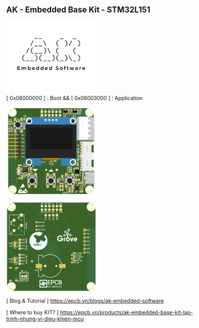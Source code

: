 ## AK - Embedded Base Kit - STM32L151
[<img src="hardware/images/ak-embedded-software-logo.jpg" width="240"/>](hardware/images/ak-embedded-software-logo.jpg)

[ 0x08000000 ] : Boot  &&  [ 0x08003000 ] : Application

[<img src="hardware/images/design-ak-embedded-base-kit-lap-trinh-nhung-vi-dieu-khien-stm32l151-lcd-top.png" width="240"/>](hardware/Images/design-ak-embedded-base-kit-lap-trinh-nhung-vi-dieu-khien-stm32l151-lcd-top.png)

[<img src="hardware/images/design-ak-embedded-base-kit-lap-trinh-nhung-vi-dieu-khien-stm32l151-bottom.png" width="240"/>](hardware/Images/design-ak-embedded-base-kit-lap-trinh-nhung-vi-dieu-khien-stm32l151-bottom.png)

[ Blog & Tutorial ] https://epcb.vn/blogs/ak-embedded-software

[ Where to buy KIT? ] https://epcb.vn/products/ak-embedded-base-kit-lap-trinh-nhung-vi-dieu-khien-mcu
